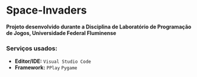 # Space-Invaders

**Projeto desenvolvido durante a Disciplina de Laboratório de Programação de Jogos, Universidade Federal Fluminense** 
### Serviços usados:
* **Editor/IDE:** `Visual Studio Code`
* **Framework:** `PPlay`
                 `Pygame`